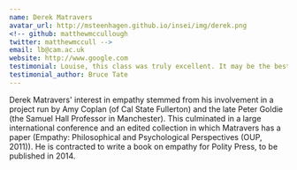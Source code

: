 ```yaml
---
name: Derek Matravers
avatar_url: http://msteenhagen.github.io/insei/img/derek.png
<!-- github: matthewmccullough
twitter: matthewmccull -->
email: lb@cam.ac.uk
website: http://www.google.com
testimonial: Louise, this class was truly excellent. It may be the best online class I’ve ever attended.
testimonial_author: Bruce Tate
---
```


Derek Matravers' interest in empathy stemmed from his involvement in a project run by Amy Coplan (of Cal State Fullerton) and the late Peter Goldie (the Samuel Hall Professor in Manchester). This culminated in a large international conference and an edited collection in which Matravers has a paper (Empathy: Philosophical and Psychological Perspectives (OUP, 2011)). He is contracted to write a book on empathy for Polity Press, to be published in 2014.

